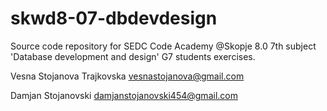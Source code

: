 # skwd8-07-dbdevdesign
Source code repository for SEDC Code Academy @Skopje 8.0 7th subject 'Database development and design' G7 students exercises.

Vesna Stojanova Trajkovska
vesnastojanova@gmail.com

Damjan Stojanovski
damjanstojanovski454@gmail.com
